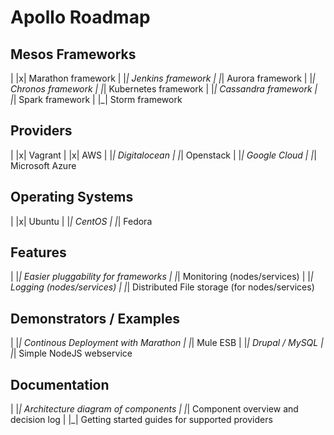 Apollo Roadmap
==============

Mesos Frameworks
--------
| |x| Marathon framework
| |_| Jenkins framework
| |_| Aurora framework
| |_| Chronos framework
| |_| Kubernetes framework
| |_| Cassandra framework
| |_| Spark framework
| |_| Storm framework

Providers
---------
| |x| Vagrant
| |x| AWS
| |_| Digitalocean
| |_| Openstack
| |_| Google Cloud
| |_| Microsoft Azure

Operating Systems
-----------------
| |x| Ubuntu
| |_| CentOS
| |_| Fedora

Features
--------
| |_| Easier pluggability for frameworks
| |_| Monitoring (nodes/services)
| |_| Logging (nodes/services)
| |_| Distributed File storage (for nodes/services)

Demonstrators / Examples
------------------------
| |_| Continous Deployment with Marathon
| |_| Mule ESB
| |_| Drupal / MySQL
| |_| Simple NodeJS webservice

Documentation
-------------
| |_| Architecture diagram of components
| |_| Component overview and decision log
| |_| Getting started guides for supported providers
